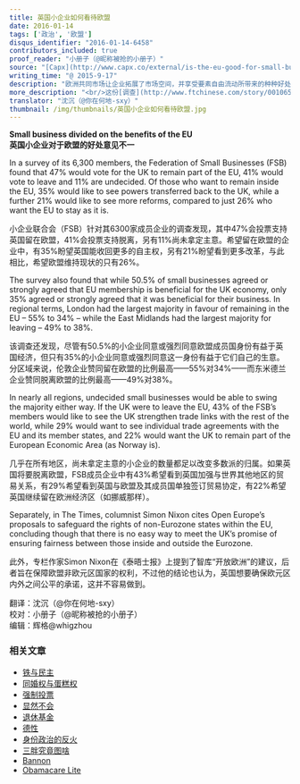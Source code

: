 ```yaml
---
title: 英国小企业如何看待欧盟
date: 2016-01-14
tags: ['政治', '欧盟']
disqus_identifier: "2016-01-14-6458"
contributors_included: true
proof_reader: "小册子（@昵称被抢的小册子）"
source: "[Capx](http://www.capx.co/external/is-the-eu-good-for-small-businesses/)"
writing_time: "@ 2015-9-17"
description: "欧洲共同市场让企业拓展了市场空间，并享受要素自由流动所带来的种种好处（特别是充分的劳动供给），但近年来，欧盟对成员企业施加的管制也日益严厉，得失相较，英国企业如何看待欧盟成员资格？随着2017年公投日益临近，他们将不得不认真考虑自己的选择。"
more_description: "<br/>这份[调查](http://www.ftchinese.com/story/001065676)显示，原本被认为较多受益于欧盟成员资格的英国企业，对欧盟的热情似乎并不高，《金融时报》的另一项调查也发现大企业的热情并不比小企业更高，考虑到大企业对共同市场的依赖更加明显，这一情况尤其引人注目。这至少说明一点：英国退欧运动（Brexit）中，反移民情绪并非像一些人认为的那样构成了主要动力，因为企业是从移民增长中直接受益最多的。"
translator: "沈沉（@你在何地-sxy）"
thumbnail: /img/thumbnails/英国小企业如何看待欧盟.jpg
---
```


**Small business divided on the benefits of the EU**  
**英国小企业对于欧盟的好处意见不一**

In a survey of its 6,300 members, the Federation of Small Businesses (FSB) found that 47% would vote for the UK to remain part of the EU, 41% would vote to leave and 11% are undecided. Of those who want to remain inside the EU, 35% would like to see powers transferred back to the UK, while a further 21% would like to see more reforms, compared to just 26% who want the EU to stay as it is.

小企业联合会（FSB）针对其6300家成员企业的调查发现，其中47%会投票支持英国留在欧盟，41%会投票支持脱离，另有11%尚未拿定主意。希望留在欧盟的企业中，有35%盼望英国能收回更多的自主权，另有21%盼望看到更多改革，与此相比，希望欧盟维持现状的只有26%。

The survey also found that while 50.5% of small businesses agreed or strongly agreed that EU membership is beneficial for the UK economy, only 35% agreed or strongly agreed that it was beneficial for their business. In regional terms, London had the largest majority in favour of remaining in the EU – 55% to 34% – while the East Midlands had the largest majority for leaving – 49% to 38%.

该调查还发现，尽管有50.5%的小企业同意或强烈同意欧盟成员国身份有益于英国经济，但只有35%的小企业同意或强烈同意这一身份有益于它们自己的生意。分区域来说，伦敦企业赞同留在欧盟的比例最高——55%对34%——而东米德兰企业赞同脱离欧盟的比例最高——49%对38%。

In nearly all regions, undecided small businesses would be able to swing the majority either way. If the UK were to leave the EU, 43% of the FSB’s members would like to see the UK strengthen trade links with the rest of the world, while 29% would want to see individual trade agreements with the EU and its member states, and 22% would want the UK to remain part of the European Economic Area (as Norway is).

几乎在所有地区，尚未拿定主意的小企业的数量都足以改变多数派的归属。如果英国将要脱离欧盟，FSB成员企业中有43%希望看到英国加强与世界其他地区的贸易关系，有29%希望看到英国与欧盟及其成员国单独签订贸易协定，有22%希望英国继续留在欧洲经济区（如挪威那样）。

Separately, in The Times, columnist Simon Nixon cites Open Europe’s proposals to safeguard the rights of non-Eurozone states within the EU, concluding though that there is no easy way to meet the UK’s promise of ensuring fairness between those inside and outside the Eurozone.

此外，专栏作家Simon Nixon在《泰晤士报》上提到了智库“开放欧洲”的建议，后者旨在保障欧盟非欧元区国家的权利，不过他的结论也认为，英国想要确保欧元区内外之间公平的承诺，这并不容易做到。


翻译：沈沉（@你在何地-sxy）  
校对：小册子（@昵称被抢的小册子）  
编辑：辉格@whigzhou


### 相关文章

* [铁与民主](https://headsalon.org/archives/7815.html "铁与民主")
* [同婚权与蛋糕权](https://headsalon.org/archives/7813.html "同婚权与蛋糕权")
* [强制投票](https://headsalon.org/archives/7799.html "强制投票")
* [显然不会](https://headsalon.org/archives/7797.html "显然不会")
* [退休基金](https://headsalon.org/archives/7795.html "退休基金")
* [德性](https://headsalon.org/archives/7777.html "德性")
* [身份政治的反火](https://headsalon.org/archives/7643.html "身份政治的反火")
* [三胖究竟图啥](https://headsalon.org/archives/7639.html "三胖究竟图啥")
* [Bannon](https://headsalon.org/archives/7682.html "Bannon")
* [Obamacare Lite](https://headsalon.org/archives/7664.html "Obamacare Lite")
